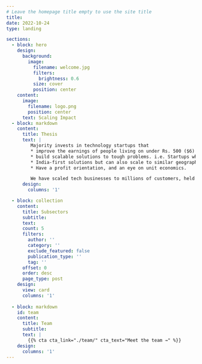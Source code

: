 ```yaml
---
# Leave the homepage title empty to use the site title
title:
date: 2022-10-24
type: landing

sections:
  - block: hero
    design:
      background:
        image:
          filename: welcome.jpg
          filters:
            brightness: 0.6
          size: cover
          position: center
    content:
      image:
        filename: logo.png
        position: center
      text: Scaling Impact
  - block: markdown
    content:
      title: Thesis
      text: |
         Majority invests in technology startups that 
         * improve the earnings of people living on under Rs. 500 ($6) a day.
         * build scalable solutions to tough problems. i.e. Startups which can reasonably target 50+ million customers within a few years.
         * India-first solutions but can also scale to similar geographies like South East Asia and Africa in a few years.
         * Have a profit orientation, and an eye on unit economics.

         We have scaled tech businesses to millions of customers, held P & L responsibilities, and delivered impact to millions. Hence we are able to strike a balance between the two heads of impact and results.
      design:
        columns: '1' 

  - block: collection
    content:
      title: Subsectors
      subtitle:
      text:
      count: 5
      filters:
        author: ''
        category: ''
        exclude_featured: false
        publication_type: ''
        tag: ''
      offset: 0
      order: desc
      page_type: post
    design:
      view: card
      columns: '1'
  
  - block: markdown
    id: team
    content:
      title: Team
      subtitle:
      text: |
        {{% cta cta_link="./team/" cta_text="Meet the team →" %}}
    design:
      columns: '1'
---
```

